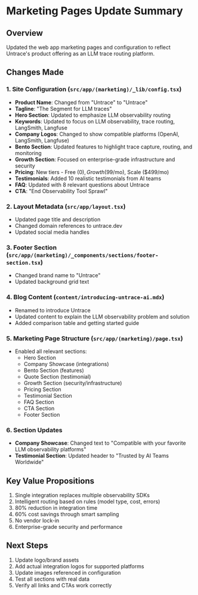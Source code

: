 # Marketing Pages Update Summary

## Overview
Updated the web app marketing pages and configuration to reflect Untrace's product offering as an LLM trace routing platform.

## Changes Made

### 1. Site Configuration (`src/app/(marketing)/_lib/config.tsx`)
- **Product Name**: Changed from "Untrace" to "Untrace"
- **Tagline**: "The Segment for LLM traces"
- **Hero Section**: Updated to emphasize LLM observability routing
- **Keywords**: Updated to focus on LLM observability, trace routing, LangSmith, Langfuse
- **Company Logos**: Changed to show compatible platforms (OpenAI, LangSmith, Langfuse)
- **Bento Section**: Updated features to highlight trace capture, routing, and monitoring
- **Growth Section**: Focused on enterprise-grade infrastructure and security
- **Pricing**: New tiers - Free ($0), Growth ($99/mo), Scale ($499/mo)
- **Testimonials**: Added 10 realistic testimonials from AI teams
- **FAQ**: Updated with 8 relevant questions about Untrace
- **CTA**: "End Observability Tool Sprawl"

### 2. Layout Metadata (`src/app/layout.tsx`)
- Updated page title and description
- Changed domain references to untrace.dev
- Updated social media handles

### 3. Footer Section (`src/app/(marketing)/_components/sections/footer-section.tsx`)
- Changed brand name to "Untrace"
- Updated background grid text

### 4. Blog Content (`content/introducing-untrace-ai.mdx`)
- Renamed to introduce Untrace
- Updated content to explain the LLM observability problem and solution
- Added comparison table and getting started guide

### 5. Marketing Page Structure (`src/app/(marketing)/page.tsx`)
- Enabled all relevant sections:
  - Hero Section
  - Company Showcase (integrations)
  - Bento Section (features)
  - Quote Section (testimonial)
  - Growth Section (security/infrastructure)
  - Pricing Section
  - Testimonial Section
  - FAQ Section
  - CTA Section
  - Footer Section

### 6. Section Updates
- **Company Showcase**: Changed text to "Compatible with your favorite LLM observability platforms"
- **Testimonial Section**: Updated header to "Trusted by AI Teams Worldwide"

## Key Value Propositions
1. Single integration replaces multiple observability SDKs
2. Intelligent routing based on rules (model type, cost, errors)
3. 80% reduction in integration time
4. 60% cost savings through smart sampling
5. No vendor lock-in
6. Enterprise-grade security and performance

## Next Steps
1. Update logo/brand assets
2. Add actual integration logos for supported platforms
3. Update images referenced in configuration
4. Test all sections with real data
5. Verify all links and CTAs work correctly